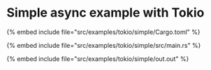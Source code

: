 # Simple async example with Tokio

{% embed include file="src/examples/tokio/simple/Cargo.toml" %}

{% embed include file="src/examples/tokio/simple/src/main.rs" %}

{% embed include file="src/examples/tokio/simple/out.out" %}


